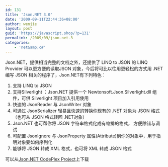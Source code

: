 ```yaml
---
id: 131
title: 'Json.NET 3.0'
date: '2009-09-11T22:44:36+08:00'
author: wenjie
layout: post
guid: 'https://javascript.shop/?p=131'
permalink: /2009/09/json-net-3
categories:
    - 'net&amp;c#'
---
```


Json.NET，提供<a>相当完整的文档</a>之外，还提供了 LINQ to JSON 的 LINQ Provider 可以更方便的读取JSON 对象，今后将可比以往用更轻松的方式用 .NET编写 JSON 相关的程序了，Json.NET有下列特色：

1. 支持 LINQ to JSON
2. 支持Silverlight ：Json.NET 提供一个 Newtonsoft.Json.Silverlight.dll 组件，可供 Silverlight 项目加入引用使用
3. 快速的 JsonReader 与 JsonWriter 对象
4. 可通过 JsonSerializer 轻易且快速的转换你现有的 .NET 对象为 JSON 格式（也可从 JSON 格式转回 .NET对象）
5. Json.NET 也可帮你将 JSON 字符串格式化成有缩排的格式， 方便除错与调试
6. 可配置 JsonIgnore 与 JsonProperty 属性(Attribute)到你的对象中，用于指明对象要如何序列化
7. 能够将 JSON 转成 XML 格式，也可将 XML 转成 JSON 格式

可以从[Json.NET CodePlex Project](http://www.codeplex.com/json)上下载